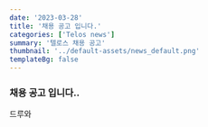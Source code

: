 ```yaml
---
date: '2023-03-28'
title: '채용 공고 입니다.'
categories: ['Telos news']
summary: '텔로스 채용 공고'
thumbnail: '../default-assets/news_default.png'
templateBg: false
---
```


### 채용 공고 입니다..

>

드루와
